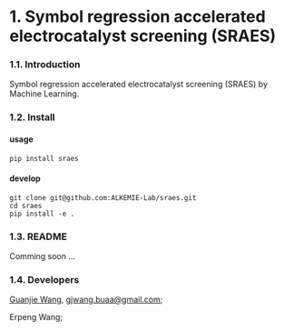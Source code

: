 # 1. Symbol regression accelerated electrocatalyst screening (SRAES)

### 1.1. Introduction
Symbol regression accelerated electrocatalyst screening (SRAES) by  
Machine Learning.


### 1.2. Install
#### usage
```
pip install sraes
```

#### develop
```
git clone git@github.com:ALKEMIE-Lab/sraes.git 
cd sraes
pip install -e .
```
### 1.3. README

Comming soon ...

### 1.4. Developers
[Guanjie Wang](https://github.com/AlphaGJW), gjwang.buaa@gmail.com;

Erpeng Wang;
